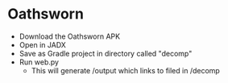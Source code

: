 # Oathsworn

- Download the Oathsworn APK
- Open in JADX
- Save as Gradle project in directory called "decomp"
- Run web.py
  - This will generate /output which links to filed in /decomp